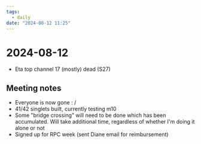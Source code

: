 ```yaml
---
tags:
  - daily
date: "2024-08-12 11:25"
---
```

# 2024-08-12 
- Eta top channel 17 (mostly) dead (S27)

## Meeting notes

- Everyone is now gone  : /
- 41/42 singlets built, currently testing m10
- Some "bridge crossing" will need to be done which has been accumulated. Will take additional time, regardless of whether I'm doing it alone or not
- Signed up for RPC week (sent Diane email for reimbursement)
